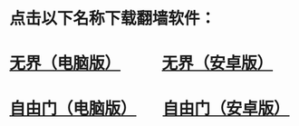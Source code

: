 # 点击以下名称下载翻墙软件：
# <a href="https://github.com/fanqiangla/ruanjian/raw/master/u1902.exe">无界（电脑版）</a> &nbsp;&nbsp;&nbsp;&nbsp;&nbsp;&nbsp;&nbsp;&nbsp;&nbsp;&nbsp;<a href="https://github.com/fanqiangla/ruanjian/raw/master/um.apk">无界（安卓版）</a>
# <a href="https://github.com/fanqiangla/ruanjian/raw/master/fg766p.exe">自由门（电脑版）</a> &nbsp;&nbsp;&nbsp;&nbsp;&nbsp;&nbsp;<a href="https://github.com/fanqiangla/ruanjian/raw/master/fgma.apk">自由门（安卓版）</a>
